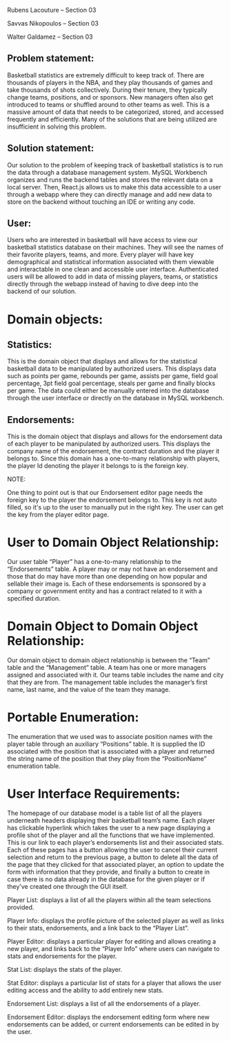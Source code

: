 Rubens Lacouture – Section 03 

Savvas Nikopoulos – Section 03 

Walter Galdamez – Section 03 

 

## Problem statement: 

Basketball statistics are extremely difficult to keep track of. There are thousands of players in the NBA, and they play thousands of games and take thousands of shots collectively. During their tenure, they typically change teams, positions, and or sponsors. New managers often also get introduced to teams or shuffled around to other teams as well. This is a massive amount of data that needs to be categorized, stored, and accessed frequently and efficiently. Many of the solutions that are being utilized are insufficient in solving this problem. 

 

## Solution statement: 

Our solution to the problem of keeping track of basketball statistics is to run the data through a database management system. MySQL Workbench organizes and runs the backend tables and stores the relevant data on a local server. Then, React.js allows us to make this data accessible to a user through a webapp where they can directly manage and add new data to store on the backend without touching an IDE or writing any code. 

 

## User: 

Users who are interested in basketball will have access to view our basketball statistics database on their machines. They will see the names of their favorite players, teams, and more. Every player will have key demographical and statistical information associated with them viewable and interactable in one clean and accessible user interface. Authenticated users will be allowed to add in data of missing players, teams, or statistics directly through the webapp instead of having to dive deep into the backend of our solution.  

 

 

 

 

# Domain objects: 

 

## Statistics: 

This is the domain object that displays and allows for the statistical basketball data to be manipulated by authorized users. This displays data such as points per game, rebounds per game, assists per game, field goal percentage, 3pt field goal percentage, steals per game and finally blocks per game. The data could either be manually entered into the database through the user interface or directly on the database in MySQL workbench.  

 

## Endorsements:  

This is the domain object that displays and allows for the endorsement data of each player to be manipulated by authorized users. This displays the company name of the endorsement, the contract duration and the player it belongs to. Since this domain has a one-to-many relationship with players, the player Id denoting the player it belongs to is the foreign key. 

NOTE: 

One thing to point out is that our Endorsement editor page needs the foreign key to the player the endorsement belongs to. This key is not auto filled, so it's up to the user to manually put in the right key. The user can get the key from the player editor page. 

 

# User to Domain Object Relationship: 

Our user table “Player” has a one-to-many relationship to the “Endorsements” table. A player may or may not have an endorsement and those that do may have more than one depending on how popular and sellable their image is. Each of these endorsements is sponsored by a company or government entity and has a contract related to it with a specified duration. 

 

# Domain Object to Domain Object Relationship: 

Our domain object to domain object relationship is between the “Team” table and the “Management” table. A team has one or more managers assigned and associated with it. Our teams table includes the name and city that they are from. The management table includes the manager’s first name, last name, and the value of the team they manage.  

 

# Portable Enumeration: 

The enumeration that we used was to associate position names with the player table through an auxiliary “Positions” table. It is supplied the ID associated with the position that is associated with a player and returned the string name of the position that they play from the “PositionName” enumeration table. 

# User Interface Requirements: 

The homepage of our database model is a table list of all the players underneath headers displaying their basketball team’s name. Each player has clickable hyperlink which takes the user to a new page displaying a profile shot of the player and all the functions that we have implemented. This is our link to each player’s endorsements list and their associated stats. Each of these pages has a button allowing the user to cancel their current selection and return to the previous page, a button to delete all the data of the page that they clicked for that associated player, an option to update the form with information that they provide, and finally a button to create in case there is no data already in the database for the given player or if they’ve created one through the GUI itself. 

Player List: displays a list of all the players within all the team selections provided. 

Player Info: displays the profile picture of the selected player as well as links to their stats, endorsements, and a link back to the “Player List”. 

Player Editor: displays a particular player for editing and allows creating a new player, and links back to the “Player Info” where users can navigate to stats and endorsements for the player. 

Stat List: displays the stats of the player. 

Stat Editor: displays a particular list of stats for a player that allows the user editing access and the ability to add entirely new stats.  

Endorsement List: displays a list of all the endorsements of a player.  

Endorsement Editor: displays the endorsement editing form where new endorsements can be added, or current endorsements can be edited in by the user. 

